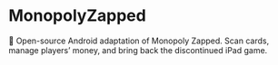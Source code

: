 # MonopolyZapped
🎲 Open-source Android adaptation of Monopoly Zapped. Scan cards, manage players’ money, and bring back the discontinued iPad game.
